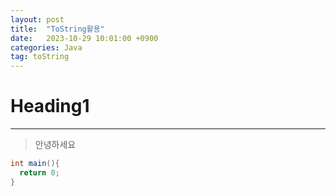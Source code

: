 ```yaml
---
layout: post
title:  "ToString활용"
date:   2023-10-29 10:01:00 +0900
categories: Java
tag: toString
---
```

# Heading1
---
>안녕하세요



```java
int main(){
  return 0;
}
```
